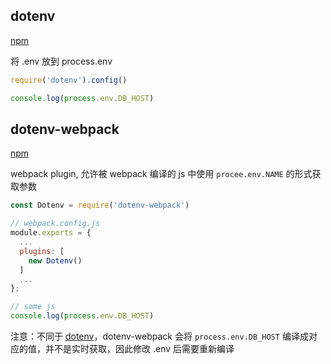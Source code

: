 ## dotenv

[npm](https://www.npmjs.com/package/dotenv)

将 .env 放到 process.env

```js
require('dotenv').config()

console.log(process.env.DB_HOST)
```

## dotenv-webpack

[npm](https://www.npmjs.com/package/dotenv-webpack)

webpack plugin, 允许被 webpack 编译的 js 中使用 `procee.env.NAME` 的形式获取参数

```js
const Dotenv = require('dotenv-webpack')

// webpack.config.js
module.exports = {
  ...
  plugins: [
    new Dotenv()
  ]
  ...
};

// some js
console.log(process.env.DB_HOST)
```

注意：不同于 [dotenv](#dotenv)，dotenv-webpack 会将 `process.env.DB_HOST` 编译成对应的值，并不是实时获取，因此修改 .env 后需要重新编译
